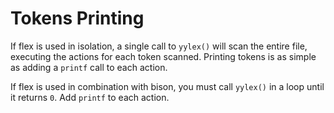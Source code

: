 # Tokens Printing

If flex is used in isolation, a single call to `yylex()` will scan the entire file, executing the actions for each token scanned. Printing tokens is as simple as adding a `printf` call to each action.

If flex is used in combination with bison, you must call `yylex()` in a loop until it returns `0`. Add `printf` to each action.

